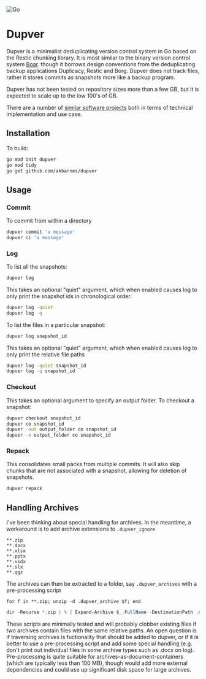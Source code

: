 ![Go](https://github.com/akbarnes/dupver/workflows/Go/badge.svg)

# Dupver
Dupver is a minimalist deduplicating version control system in Go based on 
the Restic chunking library. It is most similar to the binary
version control system [Boar](https://github.com/mekberg/boar).
though it borrows design conventions from the deduplicating backup
applications Duplicacy, Restic and Borg.
Dupver does not track files, rather it stores commits as snapshots more like
a backup program. 

Dupver has not been tested on repository sizes more than
a few GB, but it is expected to scale up to the low 100's of GB. 

There are a number of [similar software projects](similar-software.md) both
in terms of technical implementation and use case.

## Installation
To build:
``` bash
go mod init dupver
go mod tidy
go get github.com/akbarnes/dupver
```

## Usage

### Commit
To commit from within a directory
``` bash
dupver commit 'a message' 
dupver ci 'a message' 
```

### Log
To list all the snapshots:
``` bash
dupver log
```

This takes an optional "quiet" argument, which when enabled causes log to only print the snapshot ids in chronological order.
``` bash
dupver log -quiet
dupver log -q
```

To list the files in a particular snapshot:
``` bash
dupver log snapshot_id
```
This takes an optional "quiet" argument, which when enabled causes log to only print the relative file paths
``` bash
dupver log -quiet snapshot_id
dupver log -q snapshot_id
```

### Checkout
This takes an optional argument to specify an output folder. To checkout a snapshot:
``` bash
dupver checkout snapshot_id
dupver co snapshot_id
dupver -out output_folder co snapshot_id
dupver -o output_folder co snapshot_id
```

### Repack
This consolidates small packs from multiple commits. It will also skip chunks that are not associated with a snapshot, allowing for deletion of snapshots.
``` bash
dupver repack
```

## Handling Archives
I've been thinking about special handling for archives. In the meantime, a workaround is to add archive extensions to `.dupver_ignore`

```
**.zip
**.docx
**.xlsx
**.pptx
**.vsdx
**.slx
**.qgz
```

The archives can then be extracted to a folder, say `.dupver_archives` with a pre-processing script

``` fish
for f in **.zip; unzip -d .dupver_archive $f; end
```

``` PowerShell
dir -Recurse *.zip | % { Expand-Archive $_.FullName -DestinationPath .dupver_archive }
```

These scripts are minimally tested and will probably clobber existing files if two archives contain files with the same relative paths. An open question is if traversing archives is fuctionality that should be added to dupver, or if it is better to use a pre-processing script and add some special handling (e.g. don't print out individual files in some archive types such as .docx on log). Pre-processing is quite suitable for archives-as-document-containers (which are typically less than 100 MB), though would add more external dependencies and could use up significant disk space for large archives.
